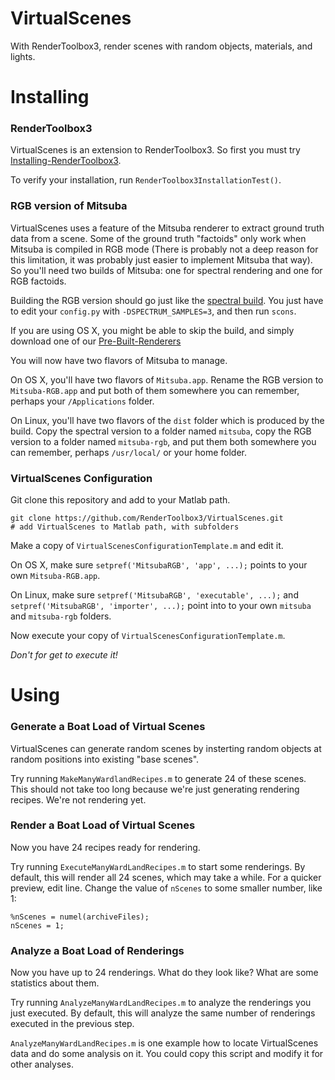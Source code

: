 # VirtualScenes
With RenderToolbox3, render scenes with random objects, materials, and lights.

# Installing

### RenderToolbox3
VirtualScenes is an extension to RenderToolbox3.  So first you must try  [Installing-RenderToolbox3](https://github.com/RenderToolbox3/RenderToolbox3/wiki/Installing-RenderToolbox3).

To verify your installation, run `RenderToolbox3InstallationTest()`.

### RGB version of Mitsuba
VirtualScenes uses a feature of the Mitsuba renderer to extract ground truth data from a scene.  Some of the ground truth "factoids" only work when Mitsuba is compiled in RGB mode (There is probably not a deep reason for this limitation, it was probably just easier to implement Mitsuba that way).  So you'll need two builds of Mitsuba: one for spectral rendering and one for RGB factoids.

Building the RGB version should go just like the [spectral build](https://github.com/RenderToolbox3/RenderToolbox3/wiki/Building-Renderers#mitsuba).  You just have to edit your `config.py` with  `-DSPECTRUM_SAMPLES=3`, and then run `scons`.

If you are using OS X, you might be able to skip the build, and simply download one of our [Pre-Built-Renderers](https://github.com/RenderToolbox3/RenderToolbox3/wiki/Pre-Built-Renderers)

You will now have two flavors of Mitsuba to manage.

On OS X, you'll have two flavors of `Mitsuba.app`.  Rename the RGB version to `Mitsuba-RGB.app` and put both of them somewhere you can remember, perhaps your `/Applications` folder.

On Linux, you'll have two flavors of the `dist` folder which is produced by the build.  Copy the spectral version to a folder named `mitsuba`, copy the RGB version to a folder named `mitsuba-rgb`, and put them both somewhere you can remember, perhaps `/usr/local/` or your home folder.

### VirtualScenes Configuration
Git clone this repository and add to your Matlab path.
```
git clone https://github.com/RenderToolbox3/VirtualScenes.git
# add VirtualScenes to Matlab path, with subfolders
```

Make a copy of `VirtualScenesConfigurationTemplate.m` and edit it.

On OS X, make sure `setpref('MitsubaRGB', 'app', ...);` points to your own `Mitsuba-RGB.app`.

On Linux, make sure `setpref('MitsubaRGB', 'executable', ...);` and `setpref('MitsubaRGB', 'importer', ...);` point into to your own `mitsuba` and `mitsuba-rgb` folders.

Now execute your copy of `VirtualScenesConfigurationTemplate.m`.

*Don't for get to execute it!*

# Using

### Generate a Boat Load of Virtual Scenes
VirtualScenes can generate random scenes by insterting random objects at random positions into existing "base scenes".

Try running `MakeManyWardlandRecipes.m` to generate 24 of these scenes.  This should not take too long because we're just generating rendering recipes.  We're not rendering yet.

### Render a Boat Load of Virtual Scenes
Now you have 24 recipes ready for rendering.

Try running `ExecuteManyWardLandRecipes.m` to start some renderings.  By default, this will render all 24 scenes, which may take a while.  For a quicker preview, edit line.  Change the value of `nScenes` to some smaller number, like 1:
```
%nScenes = numel(archiveFiles);
nScenes = 1;
```

### Analyze a Boat Load of Renderings
Now you have up to 24 renderings.  What do they look like?  What are some statistics about them.

Try running `AnalyzeManyWardLandRecipes.m` to analyze the renderings you just executed.  By default, this will analyze the same number of renderings executed in the previous step.

`AnalyzeManyWardLandRecipes.m` is one example how to locate VirtualScenes data and do some analysis on it.  You could copy this script and modify it for other analyses.
